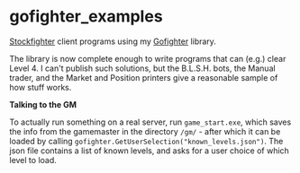 # gofighter_examples

[Stockfighter](https://www.stockfighter.io) client programs using my [Gofighter](https://github.com/fohristiwhirl/gofighter) library.

The library is now complete enough to write programs that can (e.g.) clear Level 4. I can't publish such solutions, but the B.L.S.H. bots, the Manual trader, and the Market and Position printers give a reasonable sample of how stuff works.

**Talking to the GM**

To actually run something on a real server, run `game_start.exe`, which saves the info from the gamemaster in the directory `/gm/` - after which it can be loaded by calling `gofighter.GetUserSelection("known_levels.json")`. The json file contains a list of known levels, and asks for a user choice of which level to load.
